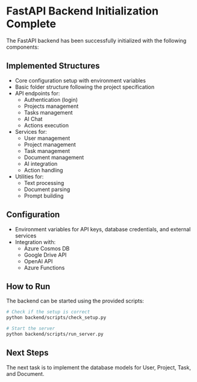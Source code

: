 # FastAPI Backend Initialization Complete

The FastAPI backend has been successfully initialized with the following components:

## Implemented Structures
- Core configuration setup with environment variables
- Basic folder structure following the project specification
- API endpoints for:
  - Authentication (login)
  - Projects management
  - Tasks management
  - AI Chat
  - Actions execution
- Services for:
  - User management
  - Project management
  - Task management
  - Document management
  - AI integration
  - Action handling
- Utilities for:
  - Text processing
  - Document parsing
  - Prompt building

## Configuration
- Environment variables for API keys, database credentials, and external services
- Integration with:
  - Azure Cosmos DB
  - Google Drive API
  - OpenAI API
  - Azure Functions

## How to Run
The backend can be started using the provided scripts:

```bash
# Check if the setup is correct
python backend/scripts/check_setup.py

# Start the server
python backend/scripts/run_server.py
```

## Next Steps
The next task is to implement the database models for User, Project, Task, and Document.
